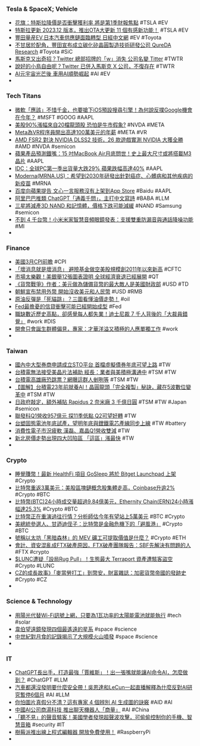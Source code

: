### Tesla & SpaceX; Vehicle
- [花旗：特斯拉降價是否衝擊獲利率 將是第1季財報焦點](https://m.cnyes.com/news/id/5141206) #TSLA #EV
- [特斯拉更新 2023.12 版本，推出OTA大更新 11 個有感新功能！](https://wuangus.cc/tesla-2023-12-ota-update/) #TSLA #EV
- [豐田量産EV,日本汽車供應鏈面臨轉型  日經中文網](https://zh.cn.nikkei.com/industry/icar/52012-2023-04-11-05-00-57.html) #EV #Toyota
- [不甘居於配角，豐田宣布成立碳化矽晶圓製造技術研發公司 QureDA Research](https://technews.tw/2023/04/10/qureda-research-sic-wafer/) #Toyota #SiC
- [馬斯克又出奇招？Twitter 總部招牌的「w」消失 公司名變 Titter](https://www.inside.com.tw/article/31276-twitter-sign-at-hq-painted) #TWTR
- [說好的小鳥自由呢？Twitter 已併入馬斯克 X 公司，不復存在](https://finance.technews.tw/2023/04/11/twitter-inc-no-longer-exists/) #TWTR
- [AI元宇宙光芒後 車用AI順勢崛起](https://news.cnyes.com/news/id/5141838) #AI #EV
-
### Tech Titans
- [微軟「應該」不惜千金，也要搶下iOS預設搜尋引擎！為何說反撲Google機會在今年？](https://www.bnext.com.tw/article/74584/microsoft-bing-should-try-become-default-searching-engine-of-apple-device) #MSFT #GOOG #AAPL
- [美股90%漲幅來自20檔龍頭股 恐怕是牛市假象?](https://news.cnyes.com/news/id/5140257) #NVDA #META
- [Meta為VR程序員開出高達100萬美元的年薪](https://hk.investing.com/news/stock-market-news/article-318043) #META #VR
- [AMD FSR2 對決 NVIDIA DLSS2 技術，26 款遊戲實測 NVIDIA 大獲全勝](https://www.kocpc.com.tw/archives/487631) #AMD #NVDA #semicon
- [蘋果產品預測鐵嘴：15 吋MacBook Air月底問世！史上最大尺寸或將搭載M3晶片](https://www.bnext.com.tw/article/74759/macbook-dscc-ss-nextmonth) #AAPL
- [IDC：全球PC第一季出貨量大跌29% 蘋果跌幅高達40%](https://news.cnyes.com/news/id/5140184) #AAPL
- [Moderna(MRNA.US)：希望到2030年研發出針對癌症、心髒病和其他疾病的新疫苗](https://hk.investing.com/news/stock-market-news/article-318249) #MRNA
- [百度向蘋果提告 文心一言服務沒有上架到App Store](https://www.cool3c.com/article/191878) #Baidu #AAPL
- [阿里巴巴推類 ChatGPT「通義千問」，主打中文寫詩](https://technews.tw/2023/04/10/alibaba-tongyi/) #BABA #LLM
- [三星將減產3D NAND 和記憶體，價格下跌可能減緩](https://news.xfastest.com/samsung/126325/samsung-cut-dram-production/) #NAND #Samsung #semicon
- [不到 4 千台幣！小米米家智慧音頻眼鏡發表：支援雙重防漏音與通話降噪功能](https://www.kocpc.com.tw/archives/487568) #MI
-
### Finance
- [美國3月CPI前瞻](https://m.cnyes.com/news/id/5142187) #CPI
- [「壞消息就是壞消息」 避險基金做空美股規模創2011年以來新高](https://news.cnyes.com/news/id/5142186) #CFTC
- [市場太樂觀！美銀舉12張圖表證明 全球經濟衰退已經展開](https://news.cnyes.com/news/id/5141379) #QT
- [《貨幣戰爭》作者：美元做為儲備貨幣的最大敵人是美國財政部](https://news.cnyes.com/news/id/5140444) #USD #TD
- [朝鮮宣布禁用外幣 開始沒收美元和人民幣](https://www.epochtimes.com/b5/23/4/10/n13969303.htm) #USD #RMB
- [原油反彈是「死貓跳」？三圖看懂油價走勢！](https://www.dailyfxasia.com/cn/cmarkets/20230410-23651.html) #oil
- [Fed最擔憂的信貸衝擊可能已經開始成型](https://news.cnyes.com/news/id/5141191) #Fed
- [職缺數近歷史高點，卻感覺每人都失業！迪士尼裁 7 千人背後的「大裁員錯覺」](https://finance.technews.tw/2023/04/10/why-tech-layoffs-are-not-representative-of-the-labor-market/) #work #DIS
- [開會只會誕生群體偏見，專家：才華洋溢又積極的人應單獨工作](https://technews.tw/2023/04/10/brain-storming-can-not-produce-creativity/) #work
-
### Taiwan
- [國內中大型券商申請成立STO平台 首檔虛擬債券年底可望上路](https://news.cnyes.com/news/id/5140612) #TW
- [台積電無法接受美晶片法補助 經長：業者與美積極溝通中](https://m.cnyes.com/news/id/5140437) #TSM #TW
- [台積電高雄廠恐跳票？網曝這群人剉咧等](https://ctee.com.tw/news/tech/841509.html) #TSM #TW
- [【圖解】台積電23年前就養AI！晶圓龍頭「完全複製」秘訣，藏在5波數位變革中](https://www.bnext.com.tw/article/74725/ai-empower-tsmc-april-mag) #TSM #TW
- [日政府敲定，額外補貼 Rapidus 2 奈米廠 3 千億日圓](https://technews.tw/2023/04/10/rapidus-2nm-subsidy/) #TSM #TW #Japan #semicon
- [聯發科Q1營收957億元 探11季低點 Q2可望好轉](https://m.cnyes.com/news/id/5140821) #TW
- [台塑固態電池年底試產，望明年底與鋰鐵電芯產線同步上線](https://www.inside.com.tw/article/31269-Battery-recycle-TaiwanPlastic) #TW #battery
- [消費性電子市況疲軟 漢磊、嘉晶Q1營收雙減](https://news.cnyes.com/news/id/5141150) #TW
- [新北房價走勢出現四大凹陷區 「這區」漲最快](https://news.cnyes.com/news/id/5141700) #TW
-
### Crypto
- [睡覺賺幣！最新 HealthFi 項目 GoSleep 將於 Bitget Launchpad 上架](https://www.blocktempo.com/bitget-will-list-gosleep-project-on-lauchpad/) #Crypto
- [比特幣重返3萬美元：美股區塊鏈概念股集體走高，Coinbase升逾2%](https://hk.investing.com/news/stock-market-news/article-318422) #Crypto #BTC
- [比特幣(BTC)24小時成交量超過9.84億美元，Ethernity Chain(ERN)24小時漲幅達25.3%](https://m.cnyes.com/news/id/5140818) #Crypto #BTC
- [比特幣正在重演過往行情？分析師估今年有望站上5萬美元](https://news.cnyes.com/news/id/5141945) #BTC #Crypto
- [美總統參選人、甘迺迪侄子：比特幣是金融危機下的「避風港」](https://blockcast.it/2023/04/11/robert-kennedy-jr-advocates-for-bitcoin-as-a-safe-haven/) #Crypto #BTC
- [號稱以太坊「黑暗森林」的 MEV 礦工可提取價值是什麼？](https://www.blocktempo.com/what-is-maximal-extractable-value/) #Crypto #ETH
- [會計、資安混亂成FTX破產原因，FTX破產團隊報告：SBF先解決有問題的人](https://abmedia.io/control-failures-at-the-ftx-exchanges) #FTX #crypto
- [$LUNC遭疑「設局Rug Pull」！生態最大 Terraport 資產遭駭客盜空](https://www.blocktempo.com/terraport-allegedly-hacked-for-over-4m-funds/) #Crypto #LUNC
- [CZ的成長故事》「麥當勞打工」到幣安，財富雜誌：加密貨幣帝國的發跡史](https://www.blocktempo.com/czs-growth-experience/) #Crypto #CZ
-
### Science & Technology
- [用陽光代替Wi-Fi訊號上網，只要為1瓦功率的太陽能電池就能執行](https://www.techbang.com/posts/105323-sunlight-wifi-solar) #tech #solar
- [韋伯望遠鏡發現四個最遙遠的星系](https://technews.tw/2023/04/11/jwst-discovers-four-galaxies-from-320-million-years-ago/) #space #science
- [中世紀對月食的記錄揭示了大規模火山噴發](https://www.natgeomedia.com/science/article/content-16163.html) #space #science
-
### IT
- [ChatGPT長出手，打造最強「賈維斯」！出一張嘴就能讓AI命令AI，怎麼做到？](https://www.bnext.com.tw/article/74746/huggingface-n-chatgpt-jarvis-wy) #ChatGPT #LLM
- [汽車都還沒發明要什麼安全帶！吳恩達和LeCun一起直播解釋為什麼反對AI研究暫停6個月](https://www.techbang.com/posts/105328-livestreamed-ai-research) #AI #LLM
- [你怕圖片真假分不清？這有專家 4 個辨別 AI 生成圖的訣竅](https://www.inside.com.tw/article/31268-4-tips-for-identifying-ai-generated-pictures) #AID #AI
- [中國AI公司商湯科技 推出聊天機器人「商量」](https://m.cnyes.com/news/id/5141153) #AI #China
- [「聽不見」的聲音駭客！美國學者發現超聲波攻擊，可偷偷控制你的手機、智慧音箱](https://www.inside.com.tw/article/31261-inaudible-ultrasound-attack-can-stealthily-control-your-phone-smart-speaker) #security #IT
- [樹莓派推出線上程式編輯器 開放免費使用！](https://www.inside.com.tw/article/31283-code-RaspberryPi-website) #RaspberryPi
-